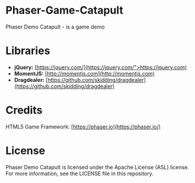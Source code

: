# Phaser-Game-Catapult
Phaser Demo Catapult - is a game demo

# Libraries
* **jQuery:** [https://jquery.com/](https://jquery.com/">https://jquery.com)
* **MomentJS:** [http://momentjs.com](http://momentjs.com)
* **Dragdealer:** [https://github.com/skidding/dragdealer](https://github.com/skidding/dragdealer)

# Credits
HTML5 Game Framework: [https://phaser.io](https://phaser.io/)

# License
Phaser Demo Catapult is licensed under the Apache License (ASL) license. For more information, see the LICENSE file in this repository.
